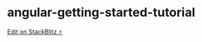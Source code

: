 # angular-getting-started-tutorial

[Edit on StackBlitz ⚡️](https://stackblitz.com/edit/angular-625nbn-d6p2f4)